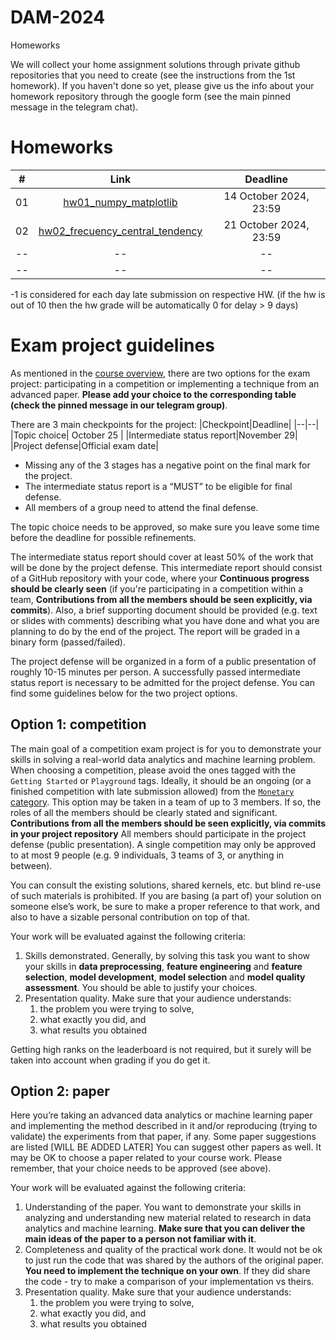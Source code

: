 # DAM-2024

Homeworks

We will collect your home assignment solutions through private github repositories that you need to create (see the instructions from the 1st homework). If you haven't done so yet, please give us the info about your homework repository through the google form (see the main pinned message in the telegram chat).

#	Homeworks

| #  | Link |        Deadline        |
|----|:----:|:----------------------:|
| 01 | [hw01_numpy_matplotlib](https://github.com/Majid-Sohrabi/DAM-2024/blob/main/01-Intro/hw01_numpy_matplotlib.ipynb) | 14 October 2024, 23:59 |
| 02 | [hw02_frecuency_central_tendency](https://github.com/Majid-Sohrabi/DAM-2024/blob/main/02-Variables-Frequency/hw02_frecuency_central_tendency.ipynb)  |          21 October 2024, 23:59           |
| -- |  --  |           --           |
| -- |  --  |           --           |




-1 is considered for each day late submission on respective HW. (if the hw is out of 10 then the hw grade will be automatically 0 for delay > 9 days)

# Exam project guidelines

As mentioned in the [course overview](https://github.com/Majid-Sohrabi/DAM-2024/blob/main/01-Intro/DAM-2024-course-overview.pdf),
there are two options for the exam project: participating in a competition or implementing a technique from an advanced paper.
**Please add your choice to the corresponding table (check the pinned message in our telegram group)**.

There are 3 main checkpoints for the project:
|Checkpoint|Deadline|
|--|--|
|Topic choice| October 25 |
|Intermediate status report|November 29|
|Project defense|Official exam date|

- Missing any of the 3 stages has a negative point on the final mark for the project.
- The intermediate status report is a “MUST” to be eligible for final defense.
- All members of a group need to attend the final defense.

The topic choice needs to be approved, so make sure you leave some time before the deadline for possible refinements.

The intermediate status report should cover at least 50% of the work that will be done by the project defense.
This intermediate report should consist of a GitHub repository with your code, where your
**Continuous progress should be clearly seen** (if you're participating in a competition within a team,
**Contributions from all the members should be seen explicitly, via commits**).
Also, a brief supporting document should be provided (e.g. text or slides with comments) describing what
you have done and what you are planning to do by the end of the project.
The report will be graded in a binary form (passed/failed).

The project defense will be organized in a form of a public presentation of roughly 10-15 minutes per person.
A successfully passed intermediate status report is necessary to be admitted for the project defense.
You can find some guidelines below for the two project options.


## Option 1: competition

The main goal of a competition exam project is for you to demonstrate your skills in solving a real-world data analytics and machine learning problem. When choosing a competition, please avoid the ones tagged with the `Getting Started` or `Playground`
tags. Ideally, it should be an ongoing (or a finished competition with late submission allowed)
from the [`Monetary` category](https://www.kaggle.com/competitions?prestigeFilter=money). This option may be taken in
a team of up to 3 members. If so, the roles of all the members should be clearly stated and significant.
**Contributions from all the members should be seen explicitly, via commits in your project repository**
All members should participate in the project defense (public presentation).
A single competition may only be approved to at most 9 people (e.g. 9 individuals, 3 teams of 3, or anything in between).

You can consult the existing solutions, shared kernels, etc. but blind re-use of such materials is prohibited.
If you are basing (a part of) your solution on someone else’s work, be sure to make a proper reference to
that work, and also to have a sizable personal contribution on top of that.

Your work will be evaluated against the following criteria:

1. Skills demonstrated. Generally, by solving this task you want to show your skills
in **data preprocessing**, **feature engineering** and **feature selection**, **model development**,
**model selection** and **model quality assessment**. You should be able to justify your choices.
1. Presentation quality. Make sure that your audience understands:
    1. the problem you were trying to solve,
    1. what exactly you did, and
    1. what results you obtained

Getting high ranks on the leaderboard is not required, but it surely will be taken into account when grading if you do get it.


## Option 2: paper

Here you’re taking an advanced data analytics or machine learning paper and implementing the method described in
it and/or reproducing (trying to validate) the experiments from that paper, if any.
Some paper suggestions are listed [WILL BE ADDED LATER]
You can suggest other papers as well. It may be OK to choose a paper related to your course work.
Please remember, that your choice needs to be approved (see above).

Your work will be evaluated against the following criteria:

1. Understanding of the paper. You want to demonstrate your skills in analyzing and understanding new material
related to research in data analytics and machine learning. **Make sure that you can deliver the main ideas of the paper to a
person not familiar with it**.
1. Completeness and quality of the practical work done. It would not be ok to just run the code that was shared
by the authors of the original paper. **You need to implement the technique on your own**. If they did share the code - try to
make a comparison of your implementation vs theirs.
1. Presentation quality. Make sure that your audience understands:
    1. the problem you were trying to solve,
    1. what exactly you did, and 
    1. what results you obtained
